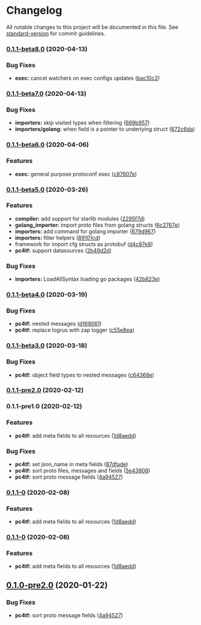 # Changelog

All notable changes to this project will be documented in this file. See [standard-version](https://github.com/conventional-changelog/standard-version) for commit guidelines.

### [0.1.1-beta8.0](https://github.com/protoconf/protoconf/compare/v0.1.1-beta7.0...v0.1.1-beta8.0) (2020-04-13)


### Bug Fixes

* **exec:** cancel watchers on exec configs updates ([bac10c2](https://github.com/protoconf/protoconf/commit/bac10c2bed40f3952d069ec8d21c56b9b61d5d9d))

### [0.1.1-beta7.0](https://github.com/protoconf/protoconf/compare/v0.1.1-beta6.0...v0.1.1-beta7.0) (2020-04-13)


### Bug Fixes

* **importers:** skip visited types when filtering ([669b957](https://github.com/protoconf/protoconf/commit/669b95797a39d58c3d366294334648152e1740e9))
* **importers/golang:** when field is a pointer to underlying struct ([672c6da](https://github.com/protoconf/protoconf/commit/672c6daf901d5f30b4e6b9f2cc236e244360cca9))

### [0.1.1-beta6.0](https://github.com/protoconf/protoconf/compare/v0.1.1-beta5.0...v0.1.1-beta6.0) (2020-04-06)


### Features

* **exec:** general purpose protoconf exec ([c87607e](https://github.com/protoconf/protoconf/commit/c87607e4990b1270393fb80d57199c4cc5a8f749))

### [0.1.1-beta5.0](https://github.com/protoconf/protoconf/compare/v0.1.1-beta4.0...v0.1.1-beta5.0) (2020-03-26)


### Features

* **compiler:** add support for starlib modules ([2295f7d](https://github.com/protoconf/protoconf/commit/2295f7d340a9a28878ec8ba7bd774f81d5bf3cd6))
* **golang_importer:** import proto files from golang structs ([6c2767e](https://github.com/protoconf/protoconf/commit/6c2767e83d729dde0d4f6c645ca4cbd6d2dfaf09))
* **importers:** add command for golang importer ([679d967](https://github.com/protoconf/protoconf/commit/679d9675773bf5f3e15be63f9ac60d437b964ca4))
* **importers:** filter helpers ([89101cd](https://github.com/protoconf/protoconf/commit/89101cd165fcb47778928b08ee20dc77b53e9062))
* framework for import cfg structs as protobuf ([d4c87e8](https://github.com/protoconf/protoconf/commit/d4c87e80f7eac25bb0e3b051a7d69916689a9e33))
* **pc4tf:** support datasources ([2b49d2d](https://github.com/protoconf/protoconf/commit/2b49d2d00302b3a6567d654da2f23d69fc48c07e))


### Bug Fixes

* **importers:** LoadAllSyntax loading go packages ([42b823e](https://github.com/protoconf/protoconf/commit/42b823e47117f38bd210b4c6d07a08344ce7fa56))

### [0.1.1-beta4.0](https://github.com/protoconf/protoconf/compare/v0.1.1-beta3.0...v0.1.1-beta4.0) (2020-03-19)


### Bug Fixes

* **pc4tf:** nested messages ([d169061](https://github.com/protoconf/protoconf/commit/d16906115106cea66ee80bbaec93bca453f98adc))
* **pc4tf:** replace logrus with zap logger ([c55e8ea](https://github.com/protoconf/protoconf/commit/c55e8eabbe6f3eb75d5af4ac1871bf5b5d686797))

### [0.1.1-beta3.0](https://github.com/protoconf/protoconf/compare/v0.1.1-pre2.0...v0.1.1-beta3.0) (2020-03-18)


### Bug Fixes

* **pc4tf:** object field types to nested messages ([c64368e](https://github.com/protoconf/protoconf/commit/c64368ebbbac5b283a5a643d8931ddff52139def))

### [0.1.1-pre2.0](https://github.com/protoconf/protoconf/compare/v0.1.1-pre1.0...v0.1.1-pre2.0) (2020-02-12)

### 0.1.1-pre1.0 (2020-02-12)


### Features

* **pc4tf:** add meta fields to all resources ([1d8aedd](https://github.com/protoconf/protoconf/commit/1d8aeddbb59a06a763e52b0432bcab3f2694c11f))


### Bug Fixes

* **pc4tf:** set json_name in meta fields ([87dfade](https://github.com/protoconf/protoconf/commit/87dfadeccdd41cf5f02b9196a9b0bca231680c0a))
* **pc4tf:** sort proto files, messages and fields ([5e43908](https://github.com/protoconf/protoconf/commit/5e4390896cccb04a1fb4384d20848e436425ab77))
* **pc4tf:** sort proto message fields ([4a94527](https://github.com/protoconf/protoconf/commit/4a9452788f9bc1aaaf3ec23e0547536eacfa9cd4))

### [0.1.1-0](https://github.com/protoconf/protoconf/compare/v0.1.0-pre2.0...v0.1.1-0) (2020-02-08)


### Features

* **pc4tf:** add meta fields to all resources ([1d8aedd](https://github.com/protoconf/protoconf/commit/1d8aeddbb59a06a763e52b0432bcab3f2694c11f))

### [0.1.1-0](https://github.com/protoconf/protoconf/compare/v0.1.0-pre2.0...v0.1.1-0) (2020-02-08)


### Features

* **pc4tf:** add meta fields to all resources ([1d8aedd](https://github.com/protoconf/protoconf/commit/1d8aeddbb59a06a763e52b0432bcab3f2694c11f))

## [0.1.0-pre2.0](https://github.com/protoconf/protoconf/compare/v0.1.0-pre2...v0.1.0-pre2.0) (2020-01-22)


### Bug Fixes

* **pc4tf:** sort proto message fields ([4a94527](https://github.com/protoconf/protoconf/commit/4a9452788f9bc1aaaf3ec23e0547536eacfa9cd4))
